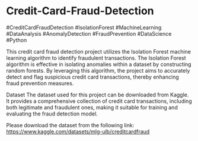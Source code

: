 # Credit-Card-Fraud-Detection
#CreditCardFraudDetection #IsolationForest #MachineLearning #DataAnalysis #AnomalyDetection #FraudPrevention #DataScience #Python 

This credit card fraud detection project utilizes the Isolation Forest machine learning algorithm to identify fraudulent transactions. The Isolation Forest algorithm is effective in isolating anomalies within a dataset by constructing random forests. By leveraging this algorithm, the project aims to accurately detect and flag suspicious credit card transactions, thereby enhancing fraud prevention measures.

Dataset
The dataset used for this project can be downloaded from Kaggle. It provides a comprehensive collection of credit card transactions, including both legitimate and fraudulent ones, making it suitable for training and evaluating the fraud detection model.

Please download the dataset from the following link: https://www.kaggle.com/datasets/mlg-ulb/creditcardfraud
